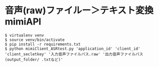 # 音声(raw)ファイルー＞テキスト変換　mimiAPI
```
$ virtualenv venv
$ source venv/bin/activate
$ pip install -r requirements.txt
$ python mimiClient_ASRtest.py 'application_id' 'client_id' 'client_secletkey' '入力音声ファイルパス.raw' '出力音声ファイルパス(output_folder/ .txtなど)'
```
